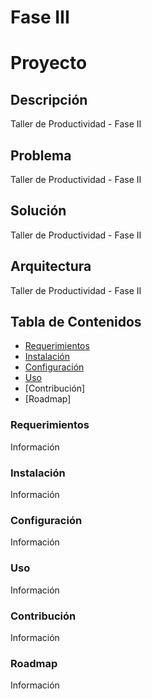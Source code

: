 # Fase III
# Proyecto

## Descripción
 Taller de Productividad - Fase II

## Problema
 Taller de Productividad - Fase II

## Solución
 Taller de Productividad - Fase II

## Arquitectura
 Taller de Productividad - Fase II
 

 ## Tabla de Contenidos
 - [Requerimientos](https://github.com/Danger19/Faselll?tab=readme-ov-file#requerimientos)
 - [Instalación](https://github.com/Danger19/Faselll?tab=readme-ov-file#instalaci%C3%B3n)
 - [Configuración](https://github.com/Danger19/Faselll?tab=readme-ov-file#instalaci%C3%B3n)
 - [Uso](https://github.com/Danger19/Faselll/blob/develop/README.md#uso)
 - [Contribución]
 - [Roadmap]
 ### Requerimientos
 Información

 ### Instalación
 Información

 ### Configuración
 Información

  ### Uso
 Información

  ### Contribución
 Información

  ### Roadmap
 Información
